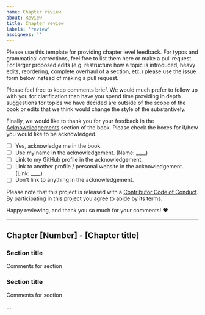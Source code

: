 ```yaml
---
name: Chapter review
about: Review
title: Chapter review
labels: 'review'
assignees: ''
---
```


Please use this template for providing chapter level feedback. For typos and grammatical corrections, feel free to list them here or make a pull request. For larger proposed edits (e.g. restructure how a topic is introduced, heavy edits, reordering, complete overhaul of a section, etc.) please use the issue form below instead of making a pull request.

Please feel free to keep comments brief. We would much prefer to follow up with you for clarification than have you spend time providing in depth suggestions for topics we have decided are outside of the scope of the book or edits that we think would change the style of the substantively.

Finally, we would like to thank you for your feedback in the [Acknowdledgements](https://isrs2.netlify.app/index.html#acknowledgements) section of the book. Please check the boxes for if/how you would like to be acknowledged.

- [ ] Yes, acknowledge me in the book.
- [ ] Use my name in the acknowledgement. (Name: ____)
- [ ] Link to my GitHub profile in the acknowledgement.
- [ ] Link to another profile / personal website in the acknowledgement. (Link: ____)
- [ ] Don't link to anything in the acknowledgement.

Please note that this project is released with a [Contributor Code of Conduct](https://www.contributor-covenant.org/version/2/0/code_of_conduct/). By participating in this project you agree to abide by its terms.

Happy reviewing, and thank you so much for your comments! :heart:

---

## Chapter [Number] - [Chapter title]

### Section title

Comments for section

### Section title

Comments for section

...
